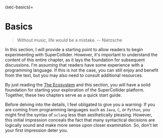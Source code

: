 (sec-basics)=
# Basics

>Without music, life would be a mistake. -- Nietzsche

In this section, I will provide a starting point to allow readers to begin experimenting with SuperCollider.
However, it's important to understand the content of this entire chapter, as it lays the foundation for subsequent discussions. 
I'm assuming that readers have some experience with a programming language. 
If this is not the case, you can still enjoy and benefit from the text, but you may also need to consult additional resources.

By just reading the [The Ecosystem](sec-ecosystem) and this section, you will have a solid foundation for starting your exploration of the SuperCollider platform. Together, these two chapters serve as a quick start guide.

Before delving into the details, I feel obligated to give you a warning: If you are coming from programming languages such as ``Java``, ``C``, or ``Python``, you might find the syntax of ``sclang`` less than aesthetically pleasing. 
However, this initial impression conceals the fact that many syntactical decisions are logically sound and make more sense upon closer examination. 
So, don't let your first impression deter you.